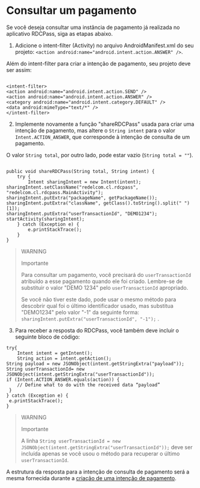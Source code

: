 # Consultar um pagamento

Se você deseja consultar uma instância de pagamento já realizada no aplicativo RDCPass, siga as etapas abaixo.

1. Adicione o intent-filter (Activity) no arquivo AndroidManifest.xml do seu projeto: `<action android:name="android.intent.action.ANSWER" />`.

Além do intent-filter para criar a intenção de pagamento, seu projeto deve ser assim:

```android

<intent-filter> 
<action android:name="android.intent.action.SEND" /> 
<action android:name="android.intent.action.ANSWER" /> 
<category android:name="android.intent.category.DEFAULT" /> 
<data android:mimeType="text/*" /> 
</intent-filter>

```

2. Implemente novamente a função "shareRDCPass" usada para criar uma intenção de pagamento, mas altere o `String intent` para o valor `Intent.ACTION_ANSWER`, que corresponde à intenção de consulta de um pagamento. 

O valor `String total`, por outro lado, pode estar vazio (`String total = ""`).

```android

public void shareRDCPass(String total, String intent) { 
 	try { 
 		Intent sharingIntent = new Intent(intent); 
sharingIntent.setClassName("redelcom.cl.rdcpass", "redelcom.cl.rdcpass.MainActivity"); sharingIntent.putExtra("packageName", getPackageName()); 
sharingIntent.putExtra("className", getClass().toString().split(" ")[1]); 
sharingIntent.putExtra("userTransactionId", "DEMO1234"); 
startActivity(sharingIntent); 
 	} catch (Exception e) { 
 		e.printStackTrace(); 
 	} 
}

```


> WARNING
> 
> Importante
> 
> Para consultar um pagamento, você precisará do `userTransactionId` atribuído a esse pagamento quando ele foi criado. Lembre-se de substituir o valor "DEMO 1234" pelo `userTransactionId` apropriado.
>
> Se você não tiver este dado, pode usar o mesmo método para descobrir qual foi o último identificador usado, mas substitua "DEMO1234" pelo valor "-1" da seguinte forma: `sharingIntent.putExtra("userTransactionId", "-1");` .


3. Para receber a resposta do RDCPass, você também deve incluir o seguinte bloco de código:

```android
try{ 
 	Intent intent = getIntent(); 
 	String action = intent.getAction(); 
String payload = new JSONObject(intent.getStringExtra("payload")); 
String userTransactionId= new JSONObject(intent.getStringExtra("userTransactionId")); 
if (Intent.ACTION_ANSWER.equals(action)) { 
 	// Define what to do with the received data “payload” 
 } 
} catch (Exception e) { 
 e.printStackTrace(); 
} 

```


> WARNING
> 
> Importante
> 
> A linha `String userTransactionId = new JSONObject(intent.getStringExtra("userTransactionId"));` deve ser incluída apenas se você usou o método para recuperar o último `userTransactionId`.

A estrutura da resposta para a intenção de consulta de pagamento será a mesma fornecida durante a [criação de uma intenção de pagamento](/developers/pt/docs/redelcom/additional-content/response-examples).
